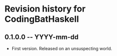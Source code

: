# Revision history for CodingBatHaskell

## 0.1.0.0 -- YYYY-mm-dd

* First version. Released on an unsuspecting world.
